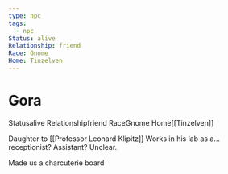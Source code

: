 ```yaml
---
type: npc
tags:
  - npc
Status: alive
Relationship: friend
Race: Gnome
Home: Tinzelven
---
```


# Gora

<span class="dataview inline-field"><span class="inline-field-key">Status</span><span class="inline-field-value">alive</span></span>
<span class="dataview inline-field"><span class="inline-field-key">Relationship</span><span class="inline-field-value">friend</span></span>
<span class="dataview inline-field"><span class="inline-field-key">Race</span><span class="inline-field-value">Gnome</span></span>
<span class="dataview inline-field"><span class="inline-field-key">Home</span><span class="inline-field-value">[[Tinzelven]]</span></span>

Daughter to [[Professor Leonard Klipitz]]
Works in his lab as a... receptionist? Assistant? Unclear.

Made us a charcuterie board